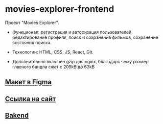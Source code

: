 # movies-explorer-frontend

Проект "Movies Explorer".

* Функционал: регистрация и авторизация пользователей, редактирование профиля, поиск и сохранение фильмов, сохранение состояния поиска.
* Технологии: HTML, CSS, JS, React, Git.

* Дополнительно включен gzip для nginx, благодаря чему размер главного бандла сжат с 209kB до 63kB

## [Макет в Figma](https://www.figma.com/file/weGFNaxyjDPOs9PbZ7oKbR/Diploma-(Copy)?node-id=999%3A6564&t=0fUpCSvcsvTahHBf-1)

## [Ссылка на сайт](https://diploma.margosha.nomoredomains.club/)

## [Bakend](https://github.com/MargoShabanova/movies-explorer-api)



